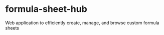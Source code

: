 # formula-sheet-hub
Web application to efficiently create, manage, and browse custom formula sheets
